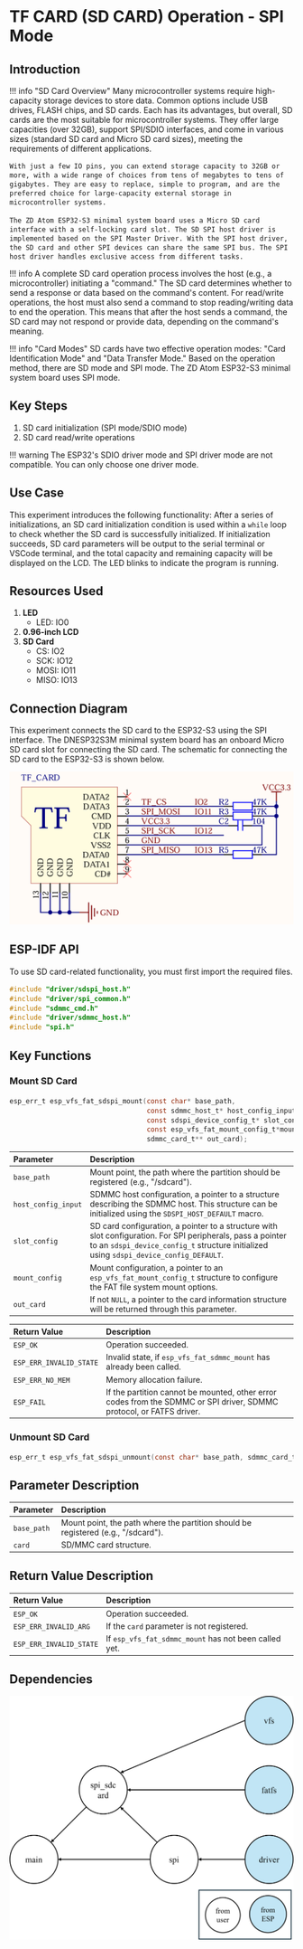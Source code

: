 # TF CARD (SD CARD) Operation - SPI Mode

## Introduction

!!! info "SD Card Overview"
    Many microcontroller systems require high-capacity storage devices to store data. Common options include USB drives, FLASH chips, and SD cards. Each has its advantages, but overall, SD cards are the most suitable for microcontroller systems. They offer large capacities (over 32GB), support SPI/SDIO interfaces, and come in various sizes (standard SD card and Micro SD card sizes), meeting the requirements of different applications.

    With just a few IO pins, you can extend storage capacity to 32GB or more, with a wide range of choices from tens of megabytes to tens of gigabytes. They are easy to replace, simple to program, and are the preferred choice for large-capacity external storage in microcontroller systems.

    The ZD Atom ESP32-S3 minimal system board uses a Micro SD card interface with a self-locking card slot. The SD SPI host driver is implemented based on the SPI Master Driver. With the SPI host driver, the SD card and other SPI devices can share the same SPI bus. The SPI host driver handles exclusive access from different tasks.

!!! info
    A complete SD card operation process involves the host (e.g., a microcontroller) initiating a "command." The SD card determines whether to send a response or data based on the command's content. For read/write operations, the host must also send a command to stop reading/writing data to end the operation. This means that after the host sends a command, the SD card may not respond or provide data, depending on the command's meaning.

!!! info "Card Modes"
    SD cards have two effective operation modes: "Card Identification Mode" and "Data Transfer Mode." Based on the operation method, there are SD mode and SPI mode. The ZD Atom ESP32-S3 minimal system board uses SPI mode.

## Key Steps

1. SD card initialization (SPI mode/SDIO mode)
2. SD card read/write operations

!!! warning
    The ESP32's SDIO driver mode and SPI driver mode are not compatible. You can only choose one driver mode.

## Use Case

This experiment introduces the following functionality: After a series of initializations, an SD card initialization condition is used within a `while` loop to check whether the SD card is successfully initialized. If initialization succeeds, SD card parameters will be output to the serial terminal or VSCode terminal, and the total capacity and remaining capacity will be displayed on the LCD. The LED blinks to indicate the program is running.

## Resources Used

1. **LED**
   - LED: IO0
2. **0.96-inch LCD**
3. **SD Card**
   - CS: IO2
   - SCK: IO12
   - MOSI: IO11
   - MISO: IO13

## Connection Diagram

This experiment connects the SD card to the ESP32-S3 using the SPI interface. The DNESP32S3M minimal system board has an onboard Micro SD card slot for connecting the SD card. The schematic for connecting the SD card to the ESP32-S3 is shown below.

![TF](TF.png)

## ESP-IDF API

To use SD card-related functionality, you must first import the required files.

```c
#include "driver/sdspi_host.h"
#include "driver/spi_common.h"
#include "sdmmc_cmd.h"
#include "driver/sdmmc_host.h"
#include "spi.h"
```

## Key Functions

### Mount SD Card

```c
esp_err_t esp_vfs_fat_sdspi_mount(const char* base_path,
                                  const sdmmc_host_t* host_config_input,
                                  const sdspi_device_config_t* slot_config,
                                  const esp_vfs_fat_mount_config_t*mount_config,
                                  sdmmc_card_t** out_card);
```



| Parameter         | Description                                                                                                             |
| :---------------- | :---------------------------------------------------------------------------------------------------------------------- |
| `base_path`       | Mount point, the path where the partition should be registered (e.g., "/sdcard").                                       |
| `host_config_input` | SDMMC host configuration, a pointer to a structure describing the SDMMC host. This structure can be initialized using the `SDSPI_HOST_DEFAULT` macro. |
| `slot_config`     | SD card configuration, a pointer to a structure with slot configuration. For SPI peripherals, pass a pointer to an `sdspi_device_config_t` structure initialized using `sdspi_device_config_DEFAULT`. |
| `mount_config`    | Mount configuration, a pointer to an `esp_vfs_fat_mount_config_t` structure to configure the FAT file system mount options. |
| `out_card`        | If not `NULL`, a pointer to the card information structure will be returned through this parameter.                      |


| Return Value               | Description                                                                                                   |
| :------------------------- | :----------------------------------------------------------------------------------------------------------- |
| `ESP_OK`                   | Operation succeeded.                                                                                         |
| `ESP_ERR_INVALID_STATE`    | Invalid state, if `esp_vfs_fat_sdmmc_mount` has already been called.                                         |
| `ESP_ERR_NO_MEM`           | Memory allocation failure.                                                                                   |
| `ESP_FAIL`                 | If the partition cannot be mounted, other error codes from the SDMMC or SPI driver, SDMMC protocol, or FATFS driver. |

### Unmount SD Card

```c
esp_err_t esp_vfs_fat_sdspi_unmount(const char* base_path, sdmmc_card_t* card);
```

## Parameter Description

| Parameter   | Description                                                   |
| :---------- | :------------------------------------------------------------ |
| `base_path` | Mount point, the path where the partition should be registered (e.g., "/sdcard"). |
| `card`      | SD/MMC card structure.                                        |

## Return Value Description

| Return Value           | Description                                                  |
| :--------------------- | :----------------------------------------------------------- |
| `ESP_OK`               | Operation succeeded.                                         |
| `ESP_ERR_INVALID_ARG`  | If the `card` parameter is not registered.                   |
| `ESP_ERR_INVALID_STATE`| If `esp_vfs_fat_sdmmc_mount` has not been called yet.        |

## Dependencies

![dep](dep-07-spi-sd.png)